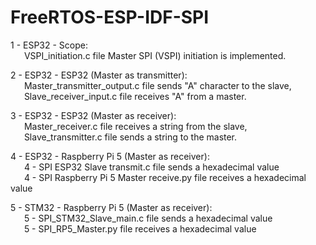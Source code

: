 # FreeRTOS-ESP-IDF-SPI
1 - ESP32 - Scope:<br> 
    &emsp;&nbsp;&nbsp;VSPI_initiation.c file Master SPI (VSPI) initiation is implemented.
    
2 - ESP32 - ESP32 (Master as transmitter):<br> 
    &emsp;&nbsp;&nbsp;Master_transmitter_output.c file sends "A" character to the slave,<br> 
    &emsp;&nbsp;&nbsp;Slave_receiver_input.c file receives "A" from a master.
    
3 - ESP32 - ESP32 (Master as receiver):<br> 
    &emsp;&nbsp;&nbsp;Master_receiver.c file receives a string from the slave,<br> 
    &emsp;&nbsp;&nbsp;Slave_transmitter.c file sends a string to the master.

4 - ESP32 - Raspberry Pi 5 (Master as receiver):<br> 
    &emsp;&nbsp;&nbsp;4 - SPI ESP32 Slave transmit.c file sends a hexadecimal value<br> 
    &emsp;&nbsp;&nbsp;4 - SPI Raspberry Pi 5 Master receive.py file receives a hexadecimal value

5 - STM32 - Raspberry Pi 5 (Master as receiver):<br> 
    &emsp;&nbsp;&nbsp;5 - SPI_STM32_Slave_main.c file sends a hexadecimal value<br> 
    &emsp;&nbsp;&nbsp;5 - SPI_RP5_Master.py file receives a hexadecimal value

